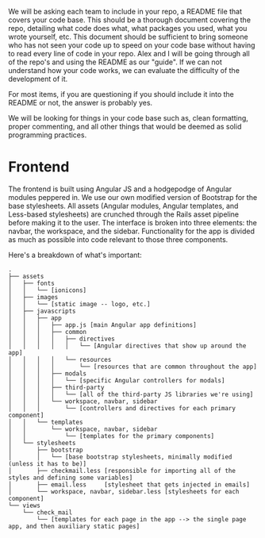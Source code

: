 We will be asking each team to include in your repo, a README file that covers your code base. This should be a thorough document covering the repo, detailing what code does what, what packages you used, what you wrote yourself, etc. This document should be sufficient to bring someone who has not seen your code up to speed on your code base without having to read every line of code in your repo. Alex and I will be going through all of the repo's and using the README as our "guide". If we can not understand how your code works, we can evaluate the difficulty of the development of it.

For most items, if you are questioning if you should include it into the README or not, the answer is probably yes.

We will be looking for things in your code base such as, clean formatting, proper commenting, and all other things that would be deemed as solid programming practices.



# Frontend

The frontend is built using Angular JS and a hodgepodge of Angular modules peppered in. We use our own modified version of Bootstrap for the base stylesheets. All assets (Angular modules, Angular templates, and Less-based stylesheets) are crunched through the Rails asset pipeline before making it to the user. The interface is broken into three elements: the navbar, the workspace, and the sidebar. Functionality for the app is divided as much as possible into code relevant to those three components.

Here's a breakdown of what's important:

```
.
├── assets
│   ├── fonts
│   │   └── [ionicons]
│   ├── images
│   │   └── [static image -- logo, etc.]
│   ├── javascripts
│   │   ├── app
│   │   │   ├── app.js [main Angular app definitions]
│   │   │   ├── common
│   │   │   │   ├── directives
│   │   │   │   │   └── [Angular directives that show up around the app]
│   │   │   │   └── resources
│   │   │   │       └── [resources that are common throughout the app]
│   │   │   ├── modals
│   │   │   │   └── [specific Angular controllers for modals]
│   │   │   ├── third-party
│   │   │   │   └── [all of the third-party JS libraries we're using]
│   │   │   └── workspace, navbar, sidebar
│   │   │       └── [controllers and directives for each primary component]
│   │   └── templates
│   │       └── workspace, navbar, sidebar
│   │           └── [templates for the primary components]
│   └── stylesheets
│       ├── bootstrap
│       │   └── [base bootstrap stylesheets, minimally modified (unless it has to be)]
│       ├── checkmail.less [responsible for importing all of the styles and defining some variables]
│       ├── email.less     [stylesheet that gets injected in emails]
│       └── workspace, navbar, sidebar.less [stylesheets for each component]
└── views
    └── check_mail
        └── [templates for each page in the app --> the single page app, and then auxiliary static pages]
```